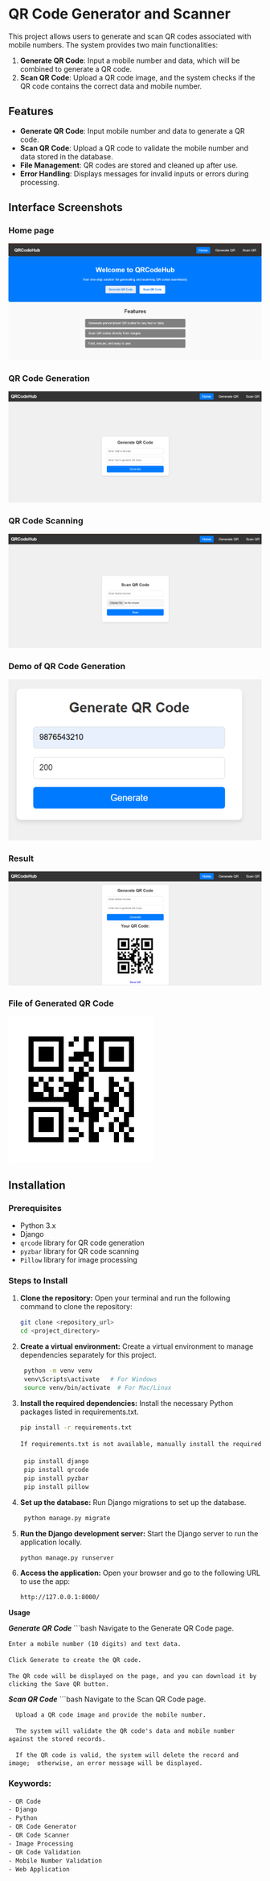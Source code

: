 # QR Code Generator and Scanner

This project allows users to generate and scan QR codes associated with mobile numbers. The system provides two main functionalities:

1. **Generate QR Code**: Input a mobile number and data, which will be combined to generate a QR code.
2. **Scan QR Code**: Upload a QR code image, and the system checks if the QR code contains the correct data and mobile number.

## Features
- **Generate QR Code**: Input mobile number and data to generate a QR code.
- **Scan QR Code**: Upload a QR code to validate the mobile number and data stored in the database.
- **File Management**: QR codes are stored and cleaned up after use.
- **Error Handling**: Displays messages for invalid inputs or errors during processing.





## Interface Screenshots

### Home page
![Home Page](scanner/static/images/home.png)


### QR Code Generation
![QR Code Generate Page](scanner/static/images/generate.png)

### QR Code Scanning
![QR Code Scanner Page](scanner/static/images/scanner.png)


### Demo of QR Code Generation
![QR Code Demo Page](scanner/static/images/demo1.png)


### Result
![QR Code Result Page](scanner/static/images/result.png)


### File of Generated QR Code

![QR Code Result Page](scanner/static/images/200_9876543210.png)



## Installation

### Prerequisites
- Python 3.x
- Django
- `qrcode` library for QR code generation
- `pyzbar` library for QR code scanning
- `Pillow` library for image processing

### Steps to Install

1. **Clone the repository:**
   Open your terminal and run the following command to clone the repository:
   ```bash
   git clone <repository_url>
   cd <project_directory>
2. **Create a virtual environment:**
   Create a virtual environment to manage dependencies separately for this project.
   ```bash
    python -m venv venv
    venv\Scripts\activate   # For Windows
    source venv/bin/activate  # For Mac/Linux

3. **Install the required dependencies:**
   Install the necessary Python packages listed in requirements.txt.
   ```bash
   pip install -r requirements.txt
   
   If requirements.txt is not available, manually install the required packages:
    
    pip install django
    pip install qrcode
    pip install pyzbar
    pip install pillow

4. **Set up the database:**
Run Django migrations to set up the database.
   ```bash
    python manage.py migrate

5. **Run the Django development server:**
Start the Django server to run the application locally.
    ```bash
    python manage.py runserver

6. **Access the application:**
 Open your browser and go to the following URL to use the app:
     ```bash
     http://127.0.0.1:8000/


**Usage**

***Generate QR Code***
    ```bash
    Navigate to the Generate QR Code page.

    Enter a mobile number (10 digits) and text data.

    Click Generate to create the QR code.

    The QR code will be displayed on the page, and you can download it by clicking the Save QR button.



***Scan QR Code***
    ```bash
      Navigate to the Scan QR Code page.

      Upload a QR code image and provide the mobile number.

      The system will validate the QR code's data and mobile number against the stored records.

      If the QR code is valid, the system will delete the record and image;  otherwise, an error message will be displayed.






### Keywords:
```bash
- QR Code
- Django
- Python
- QR Code Generator
- QR Code Scanner
- Image Processing
- QR Code Validation
- Mobile Number Validation
- Web Application
